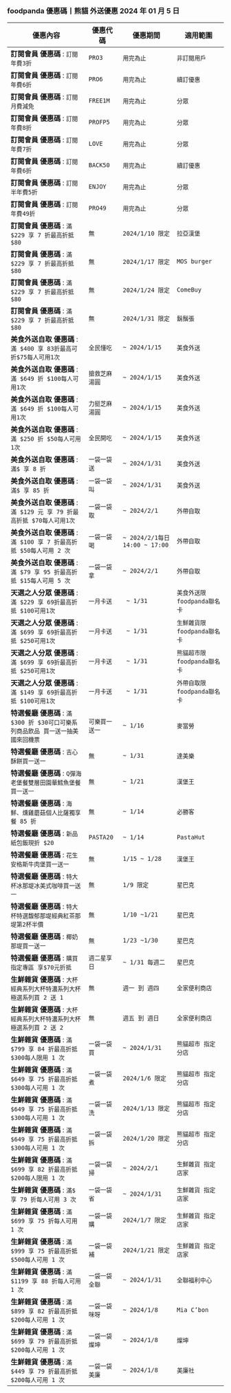 
### foodpanda 優惠碼丨熊貓 外送優惠 2024 年 01 月 5 日 
| 優惠內容 | 優惠代碼 | 優惠期間 | 適用範圍 |
| --- | --- | --- | --- |
|**訂閱會員 優惠碼** : ```訂閱 年費3折```|```PRO3```|```用完為止```|```非訂閱用戶```|
|**訂閱會員 優惠碼** : ```訂閱 年費6折```|```PRO6```|```用完為止```|```續訂優惠```|
|**訂閱會員 優惠碼** : ```訂閱 月費減免```|```FREE1M```|```用完為止```|```分眾```|
|**訂閱會員 優惠碼** : ```訂閱 年費8折```|```PROFP5```|```用完為止```|```分眾```|
|**訂閱會員 優惠碼** : ```訂閱 年費7折```|```LOVE```|```用完為止```|```分眾```|
|**訂閱會員 優惠碼** : ```訂閱 年費6折```|```BACK50```|```用完為止```|```續訂優惠```|
|**訂閱會員 優惠碼** : ```訂閱 半年費5折```|```ENJOY```|```用完為止```|```分眾```|
|**訂閱會員 優惠碼** : ```訂閱 年費49折```|```PRO49```|```用完為止```|```分眾```|
|**訂閱會員 優惠碼** : ```滿 $229 享 7 折最高折抵 $80```|```無```|```2024/1/10 限定```|```拉亞漢堡```|
|**訂閱會員 優惠碼** : ```滿 $229 享 7 折最高折抵 $80```|```無```|```2024/1/17 限定```|```MOS burger```|
|**訂閱會員 優惠碼** : ```滿 $229 享 7 折最高折抵 $80```|```無```|```2024/1/24 限定```|```ComeBuy```|
|**訂閱會員 優惠碼** : ```滿 $229 享 7 折最高折抵 $80```|```無```|```2024/1/31 限定```|```鬍鬚張```|
|**美食外送自取 優惠碼** : ```滿 $400 享 83折最高可折$75每人可用1次```|```全民懂吃```|```~ 2024/1/15```|```美食外送```|
|**美食外送自取 優惠碼** : ```滿 $649 折 $100每人可用1次```|```搶救芝麻湯圓```|```~ 2024/1/15```|```美食外送```|
|**美食外送自取 優惠碼** : ```滿 $649 折 $100每人可用1次```|```力挺芝麻湯圓```|```~ 2024/1/15```|```美食外送```|
|**美食外送自取 優惠碼** : ```滿 $250 折 $50每人可用1次```|```全民開吃```|```~ 2024/1/15```|```美食外送```|
|**美食外送自取 優惠碼** : ```滿$ 享 8 折```|```一袋一袋送```|```~ 2024/1/31```|```美食外送```|
|**美食外送自取 優惠碼** : ```滿$ 享 85 折```|```一袋一袋叫```|```~ 2024/1/31```|```美食外送```|
|**美食外送自取 優惠碼** : ```滿 $129 元 享 79 折最高折抵 $70每人可用1次```|```一袋一袋取```|```~ 2024/2/1```|```外帶自取```|
|**美食外送自取 優惠碼** : ```滿 $100 享 7 折最高折抵 $50每人可用 2 次```|```一袋一袋喝```|```~ 2024/2/1每日14:00 ~ 17:00```|```外帶自取```|
|**美食外送自取 優惠碼** : ```滿 $79 享 95 折最高折抵 $15每人可用 5 次```|```一袋一袋拿```|```~ 2024/2/1```|```外帶自取```|
|**天選之人分眾 優惠碼** : ```滿 $229 享 69折最高折抵 $100可用1次```|```一月卡送```|``` ~ 1/31```|```美食外送限foodpanda聯名卡```|
|**天選之人分眾 優惠碼** : ```滿 $699 享 69折最高折抵 $250可用1次```|```一月卡送```|``` ~ 1/31```|```生鮮雜貨限foodpanda聯名卡```|
|**天選之人分眾 優惠碼** : ```滿 $699 享 69折最高折抵 $250可用1次```|```一月卡送```|``` ~ 1/31```|```熊貓超市限foodpanda聯名卡```|
|**天選之人分眾 優惠碼** : ```滿 $149 享 69折最高折抵 $100可用1次```|```一月卡送```|``` ~ 1/31```|```外帶自取限foodpanda聯名卡```|
|**特選餐廳 優惠碼** : ```滿 $300 折 $30可口可樂系列商品飲品 買一送一抽美國來回機票```|```可樂買一送一```|```~ 1/16```|```麥當勞```|
|**特選餐廳 優惠碼** : ```吉心酥餅買一送一```|```無```|```~ 1/31```|```達美樂```|
|**特選餐廳 優惠碼** : ```Q彈海老堡餐雙層田園華鱈魚堡餐買一送一```|```無```|```~ 1/21```|```漢堡王```|
|**特選餐廳 優惠碼** : ```海鮮、燻雞蘑菇個人比薩獨享餐 85 折```|```無```|```~ 1/14```|```必勝客```|
|**特選餐廳 優惠碼** : ```新品紙包飯現折 $20```|```PASTA20```|```~ 1/14```|```PastaHut```|
|**特選餐廳 優惠碼** : ```花生安格斯牛肉堡買一送一```|```無```|```1/15 ~ 1/28```|```漢堡王```|
|**特選餐廳 優惠碼** : ```特大杯冰那堤冰美式咖啡買一送一```|```無```|```1/9 限定```|```星巴克```|
|**特選餐廳 優惠碼** : ```特大杯特選馥郁那堤經典紅茶那堤第2杯半價```|```無```|```1/10 ~1/21```|```星巴克```|
|**特選餐廳 優惠碼** : ```椰奶那堤買一送一```|```無```|```1/23 ~1/30```|```星巴克```|
|**特選餐廳 優惠碼** : ```購買指定專區 享$70元折抵```|```週二星享日```|```~ 1/31 每週二```|```星巴克```|
|**生鮮雜貨  優惠碼** : ```大杯經典系列大杯特濃系列大杯極選系列買 2 送 1```|```無```|```週一 到 週四```|```全家便利商店```|
|**生鮮雜貨  優惠碼** : ```大杯經典系列大杯特濃系列大杯極選系列買 2 送 2```|```無```|```週五 到 週日```|```全家便利商店```|
|**生鮮雜貨  優惠碼** : ```滿 $799 享 84 折最高折抵 $300每人限用 1 次```|```一袋一袋買```|```~ 2024/1/31```|```熊貓超市 指定分店```|
|**生鮮雜貨  優惠碼** : ```滿 $649 享 75 折最高折抵 $300每人可用 1 次```|```一袋一袋煮```|```2024/1/6 限定```|```熊貓超市 指定分店```|
|**生鮮雜貨  優惠碼** : ```滿 $649 享 75 折最高折抵 $300每人可用 1 次```|```一袋一袋洗```|```2024/1/13 限定```|```熊貓超市 指定分店```|
|**生鮮雜貨  優惠碼** : ```滿 $649 享 75 折最高折抵 $300每人可用 1 次```|```一袋一袋拆```|```2024/1/20 限定```|```熊貓超市 指定分店```|
|**生鮮雜貨  優惠碼** : ```滿 $699 享 82 折最高折抵 $200每人限用 1 次```|```一袋一袋掃```|```~ 2024/2/1```|```生鮮雜貨 指定店家```|
|**生鮮雜貨  優惠碼** : ```滿$ 享 79 折每人可用 3 次```|```一袋一袋省```|```~ 2024/1/31```|```生鮮雜貨 指定店家```|
|**生鮮雜貨  優惠碼** : ```滿 $699 享 75 折每人可用 1 次```|```一袋一袋購```|```2024/1/7 限定```|```生鮮雜貨 指定店家```|
|**生鮮雜貨  優惠碼** : ```滿 $999 享 75 折最高折抵$500每人可用 1 次```|```一袋一袋補```|```2024/1/21 限定```|```生鮮雜貨 指定店家```|
|**生鮮雜貨  優惠碼** : ```滿 $1199 享 88 折每人可用 1 次```|```一袋一袋全聯```|```~ 2024/1/31```|```全聯福利中心```|
|**生鮮雜貨  優惠碼** : ```滿 $899 享 82 折最高折抵$200每人可用 1 次```|```一袋一袋咪呀```|```~ 2024/1/8```|```Mia C’bon```|
|**生鮮雜貨  優惠碼** : ```滿 $699 享 79 折最高折抵$200每人可用 1 次```|```一袋一袋燦坤```|```~ 2024/1/8```|```燦坤```|
|**生鮮雜貨  優惠碼** : ```滿 $449 享 79 折最高折抵$200每人可用 1 次```|```一袋一袋美廉```|```~ 2024/1/8```|```美廉社```|
